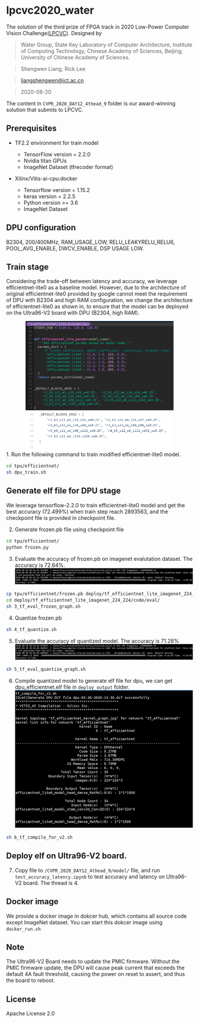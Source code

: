 # lpcvc2020_water
The solution of the third prize of FPGA track in 2020 Low-Power Computer Vision Challenge([LPCVC](https://lpcv.ai/)). Designed by
>Water Group, State Key Laboratory of Computer Architecture, Institute of Computing Technology, Chinese Academy of Sciences, Beijing; University of Chinese Academy of Sciences.

>Shengwen Liang, Rick Lee

>liangshengwen@ict.ac.cn

>2020-08-20

The content in `CVPR_2020_DAY12_4thead_9` folder is our award-winning solution that submits to LPCVC.

## Prerequisites
* TF2.2 environment for train model
    - TensorFlow version = 2.2.0
    - Nvidia titan GPUs
    - ImageNet Dataset (tfrecoder format)
    
* Xilinx/Vitis-ai-cpu:docker 
    - Tensorflow version = 1.15.2
    - keras version = 2.2.5
    - Python version >= 3.6
    - ImageNet Dataset

## DPU configuration
B2304, 200/400MHz, RAM_USAGE_LOW, RELU_LEAKYRELU_RELU6, POOL_AVG_ENABLE, DWCV_ENABLE, DSP USAGE LOW.

## Train stage
Considering the trade-off between latency and accuracy, we leverage efficientnet-lite0 as a baseline model. However, due to the architecture of original efficientnet-lite0 provided by google cannot meet the requirement of DPU with B2304 and high RAM configuration, we change the architecture of efficientnet-lite0 as shown in, to ensure that the model can be deployed on the Ultra96-V2 board with DPU (B2304, high RAM).
<center class="half">
    <img src=image/dpu_lite0.png width="400"/><img src=image/lite0.png width="400"/>
</center>
1. Run the following command to train modified efficientnet-lite0 model.

```bash
cd tpu/efficientnet/
sh dpu_train.sh
```

## Generate elf file for DPU stage
We leverage tensorflow-2.2.0 to train efficientnet-lite0 model and get the best accuracy (72.499%) when train step reach 2893563, and the checkpoint file is provided in checkpoint file. 

2. Generate frozen.pb file using checkpoint file
```bash
cd tpu/efficientnet/
python frozen.py
```
3. Evaluate the accuracy of frozen.pb on imagenet evalutation dataset. The accuracy is 72.64%. ![accuracy](image/eval.png)
```bash
cp tpu/efficientnet/frozen.pb deploy/tf_efficientnet_lite_imagenet_224_224/float/
cd deploy/tf_efficientnet_lite_imagenet_224_224/code/eval/
sh 3_tf_eval_frozen_graph.sh 
```
4. Quantize frozen.pb
```bash
sh 4_tf_quantize.sh
```
5. Evaluate the accuracy of quantized model. The accuracy is 71.28% ![accuracy](image/eval_quan.png)
```bash
sh 5_tf_eval_quantize_graph.sh
```

6. Compile quantized model to generate elf file for dpu, we can get dpu_efficientnet.elf file in `deploy_output` folder. ![elf](image/elf.png)
```bash
sh 6_tf_compile_for_v2.sh
```

## Deploy elf on Ultra96-V2 board.
7. Copy file to `/CVPR_2020_DAY12_4thead_9/model/` file, and run `test_accuracy_latency.ipynb` to test accuracy and latency on Ultra96-V2 board. The thread is 4.

## Docker image
We provide a docker image in dokcer hub, which contains all source code except ImageNet dataset. You can start this dokcer image using `docker_run.sh` 

## Note
The Ultra96-V2 Board needs to update the PMIC firmware. Without the PMIC firmware update, the DPU will cause peak current that exceeds the default 4A fault threshold, causing the power on reset to assert, and thus the board to reboot.

## License
Apache License 2.0






